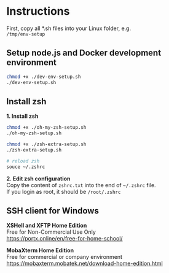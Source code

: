 # Instructions

First, copy all *.sh files into your Linux folder, e.g.  
`/tmp/env-setup`

  

## Setup node.js and Docker development environment
```bash
chmod +x ./dev-env-setup.sh
./dev-env-setup.sh
```

 
## Install zsh
**1. Install zsh**
```bash
chmod +x ./oh-my-zsh-setup.sh
./oh-my-zsh-setup.sh

chmod +x ./zsh-extra-setup.sh
./zsh-extra-setup.sh

# reload zsh 
souce ~/.zshrc
```
**2. Edit zsh configuration**   
Copy the content of `zshrc.txt` into the end of `~/.zshrc` file.  
If you login as root, it should be `/root/.zshrc`





## SSH client for Windows
**XSHell and XFTP Home Edition**  
Free for Non-Commercial Use Only  
https://portx.online/en/free-for-home-school/

  
**MobaXterm Home Edition**  
Free for commercial or company environment
https://mobaxterm.mobatek.net/download-home-edition.html
